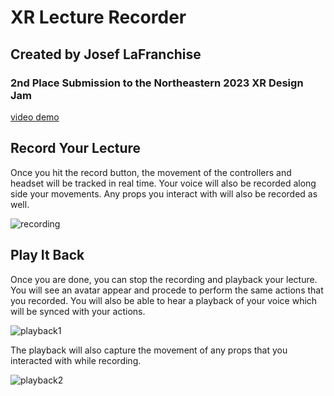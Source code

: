 # XR Lecture Recorder #

## Created by Josef LaFranchise ##

### 2nd Place Submission to the Northeastern 2023 XR Design Jam ###

[video demo](https://www.youtube.com/watch?v=8kKFRDgTgZE)

## Record Your Lecture ##

Once you hit the record button, the movement of the controllers and headset will be tracked in real time. Your voice will also be recorded along side your movements. Any props you interact with will also be recorded as well.

![recording](https://github.com/jjlnbpt/XR-Lecture-Recorder/assets/43555399/dd290511-a091-4b92-85bb-f775c3231dd6)

## Play It Back ##

Once you are done, you can stop the recording and playback your lecture. You will see an avatar appear and procede to perform the same actions that you recorded. You will also be able to hear a playback of your voice which will be synced with your actions.

![playback1](https://github.com/jjlnbpt/XR-Lecture-Recorder/assets/43555399/e88b0aeb-5f1b-4877-9047-6307240f016b)

The playback will also capture the movement of any props that you interacted with while recording.

![playback2](https://github.com/jjlnbpt/XR-Lecture-Recorder/assets/43555399/36f4c771-e8ea-4be4-9118-95b3256a4bcb)
